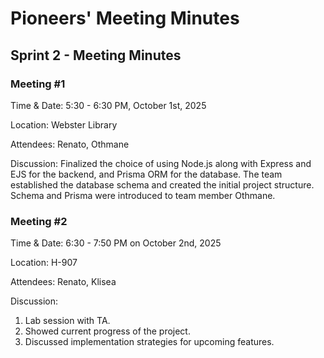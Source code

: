 # Pioneers' Meeting Minutes

## Sprint 2 - Meeting Minutes

### Meeting #1

Time & Date: 5:30 - 6:30 PM, October 1st, 2025

Location: Webster Library

Attendees: Renato, Othmane

Discussion: Finalized the choice of using Node.js along with Express and EJS for the backend, and Prisma ORM for the database. The team established the database schema and created the initial project structure. Schema and Prisma were introduced to team member Othmane.

### Meeting #2

Time & Date: 6:30 - 7:50 PM on October 2nd, 2025

Location: H-907

Attendees: Renato, Klisea

Discussion:
1. Lab session with TA.
2. Showed current progress of the project.
3. Discussed implementation strategies for upcoming features.

